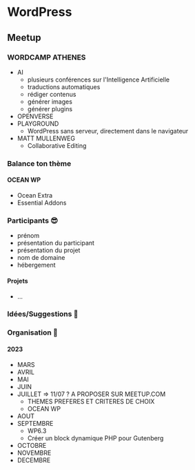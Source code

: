# WordPress

## Meetup

### WORDCAMP ATHENES

* AI
  * plusieurs conférences sur l'Intelligence Artificielle
  * traductions automatiques
  * rédiger contenus
  * générer images
  * générer plugins
* OPENVERSE
* PLAYGROUND
  * WordPress sans serveur, directement dans le navigateur
* MATT MULLENWEG
  * Collaborative Editing


### Balance ton thème

#### OCEAN WP

* Ocean Extra
* Essential Addons


### Participants 😎

* prénom
* présentation du participant
* présentation du projet
* nom de domaine
* hébergement

#### Projets

* ...

### Idées/Suggestions 🤔


### Organisation 👭

  
#### 2023

* MARS
* AVRIL
* MAI 
* JUIN
* JUILLET => 11/07 ? A PROPOSER SUR MEETUP.COM
  * THEMES PREFERES ET CRITERES DE CHOIX
  * OCEAN WP
* AOUT
* SEPTEMBRE
  * WP6.3 
  * Créer un block dynamique PHP pour Gutenberg
* OCTOBRE
* NOVEMBRE
* DECEMBRE

